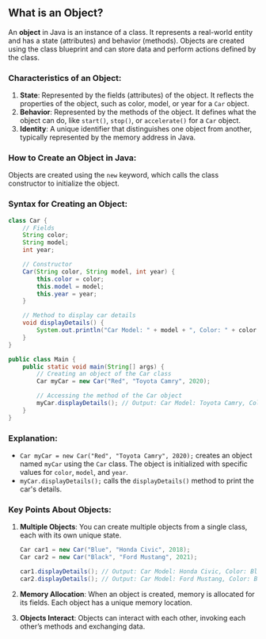 ## **What is an Object?**

An **object** in Java is an instance of a class. It represents a real-world entity and has a state (attributes) and behavior (methods). Objects are created using the class blueprint and can store data and perform actions defined by the class.

### **Characteristics of an Object:**

1. **State**: Represented by the fields (attributes) of the object. It reflects the properties of the object, such as color, model, or year for a `Car` object.
2. **Behavior**: Represented by the methods of the object. It defines what the object can do, like `start()`, `stop()`, or `accelerate()` for a `Car` object.
3. **Identity**: A unique identifier that distinguishes one object from another, typically represented by the memory address in Java.

### **How to Create an Object in Java:**

Objects are created using the `new` keyword, which calls the class constructor to initialize the object.

### **Syntax for Creating an Object:**

```java
class Car {
    // Fields
    String color;
    String model;
    int year;

    // Constructor
    Car(String color, String model, int year) {
        this.color = color;
        this.model = model;
        this.year = year;
    }

    // Method to display car details
    void displayDetails() {
        System.out.println("Car Model: " + model + ", Color: " + color + ", Year: " + year);
    }
}

public class Main {
    public static void main(String[] args) {
        // Creating an object of the Car class
        Car myCar = new Car("Red", "Toyota Camry", 2020);

        // Accessing the method of the Car object
        myCar.displayDetails(); // Output: Car Model: Toyota Camry, Color: Red, Year: 2020
    }
}

```

### **Explanation:**

- `Car myCar = new Car("Red", "Toyota Camry", 2020);` creates an object named `myCar` using the `Car` class. The object is initialized with specific values for `color`, `model`, and `year`.
- `myCar.displayDetails();` calls the `displayDetails()` method to print the car's details.

### **Key Points About Objects:**

1. **Multiple Objects**: You can create multiple objects from a single class, each with its own unique state.

   ```java
   Car car1 = new Car("Blue", "Honda Civic", 2018);
   Car car2 = new Car("Black", "Ford Mustang", 2021);

   car1.displayDetails(); // Output: Car Model: Honda Civic, Color: Blue, Year: 2018
   car2.displayDetails(); // Output: Car Model: Ford Mustang, Color: Black, Year: 2021
   ```

2. **Memory Allocation**: When an object is created, memory is allocated for its fields. Each object has a unique memory location.

3. **Objects Interact**: Objects can interact with each other, invoking each other’s methods and exchanging data.
